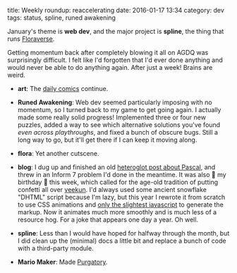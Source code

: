 title: Weekly roundup: reaccelerating
date: 2016-01-17 13:34
category: dev
tags: status, spline, runed awakening

January's theme is **web dev**, and the major project is **spline**, the thing that runs [Floraverse](http://floraverse.com/).

Getting momentum back after completely blowing it all on AGDQ was surprisingly difficult.  I felt like I'd forgotten that I'd ever done anything and would never be able to do anything again.  After just a week!  Brains are weird.

- **art**: The [daily comics](http://lexyeevee.tumblr.com/tagged/daily-comic) continue.

- **Runed Awakening**: Web dev seemed particularly imposing with no momentum, so I turned back to my game to get going again.  I actually made some really solid progress!  Implemented three or four new puzzles, added a way to see which alternative solutions you've found _even across playthroughs_, and fixed a bunch of obscure bugs.  Still a long way to go, but it'll get there if I can keep it moving along.

- **flora**: Yet another cutscene.

- **blog**: I dug up and finished an old [heteroglot post about Pascal]({filename}/2016-01-12-heteroglot-number-16-in-pascal-number-17-in-inform7.markdown), and threw in an Inform 7 problem I'd done in the meantime.  It was also 🎂 my birthday 🎂 this week, which called for the age-old tradition of putting confetti all over [veekun](http://veekun.com/).  I'd always used some ancient snowflake "DHTML" script because I'm lazy, but this year I rewrote it from scratch to use CSS animations and [only the slightest iavascript](https://github.com/eevee/eev.ee/blob/master/theme/static/PARTYMODE/partymode.js) to generate the markup.  Now it animates much more smoothly and is much less of a resource hog.  For a joke that appears one day a year.  Oh well.

- **spline**: Less than I would have hoped for halfway through the month, but I did clean up the (minimal) docs a little bit and replace a bunch of code with a third-party module.

- **Mario Maker**: Made [Purgatory]({filename}/release/2016-01-15-mario-maker-purgatory.markdown).
